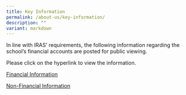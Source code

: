 ```yaml
---
title: Key Information
permalink: /about-us/key-information/
description: ""
variant: markdown
---
```

In line with IRAS’ requirements, the following information regarding the school’s financial accounts are posted for public viewing.

Please click on the hyperlink to view the information.

[Financial Information](https://www.moe.gov.sg/about-us/organisation-structure/fpd/financial-summary)

[Non-Financial Information](/files/CHIJ-TPPS-Annual-Report-2020.pdf)